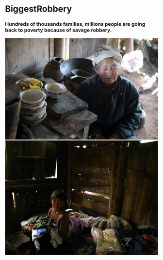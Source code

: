 # BiggestRobbery
### Hundreds of thousands families, millions people are going back to poverty because of savage robbery.

![avatar](./pic/old.jpg)
![avatar](./pic/child.jpg)
